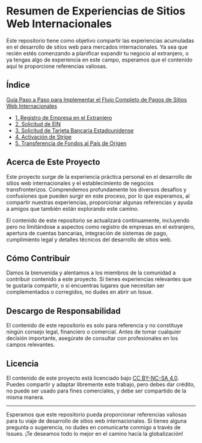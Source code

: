 # Resumen de Experiencias de Sitios Web Internacionales

Este repositorio tiene como objetivo compartir las experiencias acumuladas en el desarrollo de sitios web para mercados internacionales. Ya sea que recién estés comenzando a planificar expandir tu negocio al extranjero, o ya tengas algo de experiencia en este campo, esperamos que el contenido aquí te proporcione referencias valiosas.

## Índice

[Guía Paso a Paso para Implementar el Flujo Completo de Pagos de Sitios Web Internacionales](./guia-paso-a-paso-flujo-pagos-sitios-internacionales)
- [1. Registro de Empresa en el Extranjero](./guia-paso-a-paso-flujo-pagos-sitios-internacionales/1-registro-empresa-extranjero.md)
- [2. Solicitud de EIN](./guia-paso-a-paso-flujo-pagos-sitios-internacionales/2-solicitud-ein.md)
- [3. Solicitud de Tarjeta Bancaria Estadounidense](./guia-paso-a-paso-flujo-pagos-sitios-internacionales/3-solicitud-tarjeta-bancaria-estadounidense.md)
- [4. Activación de Stripe](./guia-paso-a-paso-flujo-pagos-sitios-internacionales/4-activacion-stripe.md)
- [5. Transferencia de Fondos al País de Origen](./guia-paso-a-paso-flujo-pagos-sitios-internacionales/5-transferencia-fondos-pais-origen.md)

## Acerca de Este Proyecto

Este proyecto surge de la experiencia práctica personal en el desarrollo de sitios web internacionales y el establecimiento de negocios transfronterizos. Comprendemos profundamente los diversos desafíos y confusiones que pueden surgir en este proceso, por lo que esperamos, al compartir nuestras experiencias, proporcionar algunas referencias y ayuda a amigos que también están explorando este camino.

El contenido de este repositorio se actualizará continuamente, incluyendo pero no limitándose a aspectos como registro de empresas en el extranjero, apertura de cuentas bancarias, integración de sistemas de pago, cumplimiento legal y detalles técnicos del desarrollo de sitios web.

## Cómo Contribuir

Damos la bienvenida y alentamos a los miembros de la comunidad a contribuir contenido a este proyecto. Si tienes experiencias relevantes que te gustaría compartir, o si encuentras lugares que necesitan ser complementados o corregidos, no dudes en abrir un Issue.

## Descargo de Responsabilidad

El contenido de este repositorio es solo para referencia y no constituye ningún consejo legal, financiero o comercial. Antes de tomar cualquier decisión importante, asegúrate de consultar con profesionales en los campos relevantes.

## Licencia

El contenido de este proyecto está licenciado bajo [CC BY-NC-SA 4.0](https://creativecommons.org/licenses/by-nc-sa/4.0/). Puedes compartir y adaptar libremente este trabajo, pero debes dar crédito, no puede ser usado para fines comerciales, y debe ser compartido de la misma manera.

---

Esperamos que este repositorio pueda proporcionar referencias valiosas para tu viaje de desarrollo de sitios web internacionales. Si tienes alguna pregunta o sugerencia, no dudes en comunicarte conmigo a través de Issues. ¡Te deseamos todo lo mejor en el camino hacia la globalización!
